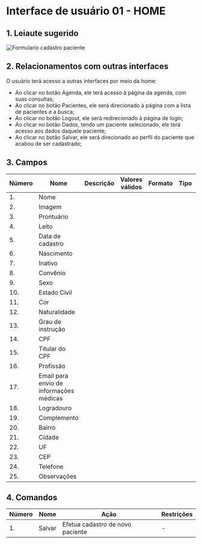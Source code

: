 # Interface de usuário 01 - HOME

## 1. Leiaute sugerido

![Formulario cadastro paciente](https://user-images.githubusercontent.com/65324450/111368860-1ebe0f80-8675-11eb-8c4d-3692a4425b63.jpg)

## 2. Relacionamentos com outras interfaces

O usuário terá acesso a outras interfaces por meio da home:
- Ao clicar no botão Agenda, ele terá acesso à página da agenda, com suas consultas;
- Ao clicar no botão Pacientes, ele será direcionado à página com a lista de pacientes e a busca;
- Ao clicar no botão Logout, ele será redirecionado à página de login;
- Ao clicar no botão Dados, tendo um paciente selecionado, ele terá acesso aos dados daquele paciente; 
- Ao clicar no botão Salvar, ele será direcionado ao perfil do paciente que acabou de ser cadastrado;

## 3. Campos

| **Número** | **Nome** | **Descrição** | **Valores válidos** | **Formato** | **Tipo** | **Restrições** |
| --- | --- | --- | --- | --- | --- | --- |
|1. |Nome||||||
|2. |Imagem||||||
|3. |Prontuário||||||
|4. |Leito||||||
|5. |Data de cadastro||||||
|6. |Nascimento||||||
|7. |Inativo||||||
|8. |Convênio||||||
|9. |Sexo||||||
|10. |Estado Civil||||||
|11. |Cor||||||
|12. |Naturalidade||||||
|13. |Grau de instrução||||||
|14. |CPF||||||
|15. |Titular do CPF||||||
|16. |Profissão||||||
|17. |Email para envio de informações médicas||||||
|18. |Logradouro||||||
|19. |Complemento||||||
|20. |Bairro||||||
|21. |Cidade||||||
|22. |UF||||||
|23. |CEP||||||
|24. |Telefone||||||
|25. |Observações||||||

## 4. Comandos

| **Número** | **Nome** | **Ação** | **Restrições** |
| --- | --- | --- | --- |
|1. |Salvar|Efetua cadastro de novo paciente|-|

